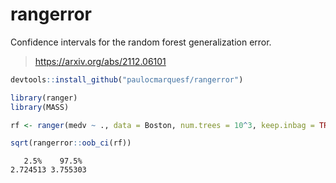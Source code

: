 # rangerror

Confidence intervals for the random forest generalization error.

  > https://arxiv.org/abs/2112.06101

```r
devtools::install_github("paulocmarquesf/rangerror")

library(ranger)
library(MASS)

rf <- ranger(medv ~ ., data = Boston, num.trees = 10^3, keep.inbag = TRUE)

sqrt(rangerror::oob_ci(rf))
```

```
   2.5%    97.5% 
2.724513 3.755303
```
